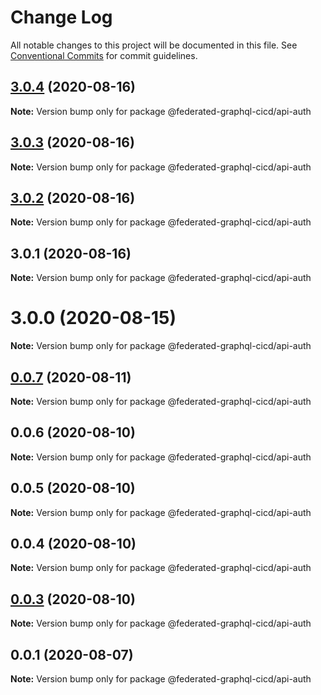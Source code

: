 # Change Log

All notable changes to this project will be documented in this file.
See [Conventional Commits](https://conventionalcommits.org) for commit guidelines.

## [3.0.4](https://github.com/rober-dev/federated-graphql-cicd/compare/v3.0.3...v3.0.4) (2020-08-16)

**Note:** Version bump only for package @federated-graphql-cicd/api-auth





## [3.0.3](https://github.com/rober-dev/federated-graphql-cicd/compare/v3.0.2...v3.0.3) (2020-08-16)

**Note:** Version bump only for package @federated-graphql-cicd/api-auth





## [3.0.2](https://github.com/rober-dev/federated-graphql-cicd/compare/v3.0.1...v3.0.2) (2020-08-16)

**Note:** Version bump only for package @federated-graphql-cicd/api-auth





## 3.0.1 (2020-08-16)

**Note:** Version bump only for package @federated-graphql-cicd/api-auth





# 3.0.0 (2020-08-15)

**Note:** Version bump only for package @federated-graphql-cicd/api-auth





## [0.0.7](https://github.com/rober-dev/federated-graphql-cicd/compare/@federated-graphql-cicd/api-auth@0.0.6...@federated-graphql-cicd/api-auth@0.0.7) (2020-08-11)

**Note:** Version bump only for package @federated-graphql-cicd/api-auth





## 0.0.6 (2020-08-10)

**Note:** Version bump only for package @federated-graphql-cicd/api-auth





## 0.0.5 (2020-08-10)

**Note:** Version bump only for package @federated-graphql-cicd/api-auth





## 0.0.4 (2020-08-10)

**Note:** Version bump only for package @federated-graphql-cicd/api-auth





## [0.0.3](https://github.com/rober-dev/federated-graphql-cicd/compare/@federated-graphql-cicd/api-auth@0.0.2...@federated-graphql-cicd/api-auth@0.0.3) (2020-08-10)

**Note:** Version bump only for package @federated-graphql-cicd/api-auth

## 0.0.1 (2020-08-07)

**Note:** Version bump only for package @federated-graphql-cicd/api-auth
